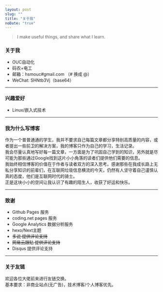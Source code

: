 ```yaml
---
layout: post
slug: ""
title: "关于我"
noDate: "true"
---
```


> I make useful things, and share what I learn.    

### 关于我
- OUC自动化
- 码农+电工
- 邮箱：hsmouc#gmail.com （# 换成 @）
- WeChat: SHNtb3Vj（base64）


---
### 兴趣爱好
- Linux/嵌入式技术 

---
### 我为什么写博客
作为一个普普通通的学生，我并不要求自己每篇文章都分享特别高质量的内容，或者提出一些前卫的解决方案，我的博客只作为自己的学习，生活记录。  
我会尽量认真地写好每一篇文章，一方面是为了巩固自己学到的知识，另外就是尽可能为那些通过Google找到这片小小角落的读者们提供他们需要的信息。  
我始终相信博客的价值在于作者与读者双方的深入思考。感谢那些在我成长路上无私分享知识的前辈们，在互联网垃圾信息横流的今天，仍然有人坚守着自己谨慎认真的态度，他们是互联网时代的骑士。  
正是这块小小的空间让我认识了有趣的陌生人，收获了好运和快乐。  

---
### 致谢
- Github Pages 服务
- coding.net pages 服务
- Google Analytics 数据分析服务
- hexo/Next主题 
- ~~多说 提供评论支持~~
- ~~网易云跟贴 提供评论支持~~
- Disqus 提供评论支持


---
### 关于友链
欢迎各位大佬前来进行友链交换。  
基本要求：非商业站点(无广告)，技术博客/个人博客优先。